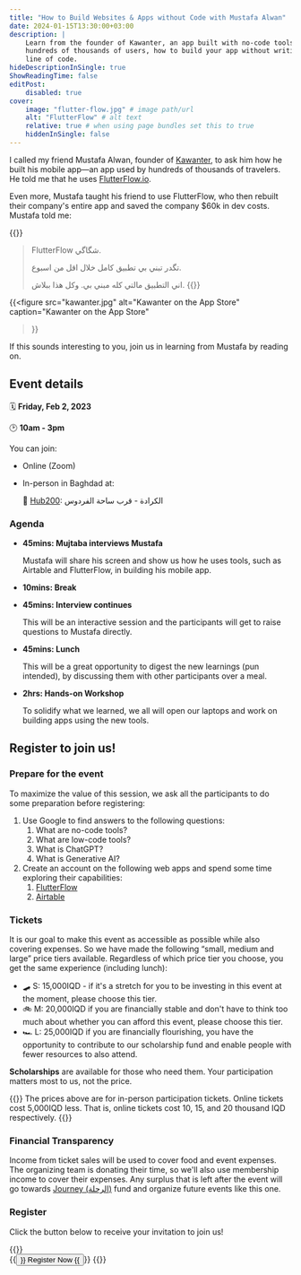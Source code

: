 ```yaml
---
title: "How to Build Websites & Apps without Code with Mustafa Alwan"
date: 2024-01-15T13:30:00+03:00
description: |
    Learn from the founder of Kawanter, an app built with no-code tools and has
    hundreds of thousands of users, how to build your app without writing a single
    line of code.
hideDescriptionInSingle: true
ShowReadingTime: false
editPost:
    disabled: true
cover:
    image: "flutter-flow.jpg" # image path/url
    alt: "FlutterFlow" # alt text
    relative: true # when using page bundles set this to true
    hiddenInSingle: false
---
```

I called my friend Mustafa Alwan, founder of [Kawanter](https://kawenter.com), to ask
him how he built his mobile app—an app used by hundreds of thousands of travelers. He
told me that he uses [FlutterFlow.io](https://flutterflow.io).

Even more, Mustafa taught his friend to use FlutterFlow, who then rebuilt their
company's entire app and saved the company $60k in dev costs. Mustafa told me:

{{<container rtl=true >}}
> FlutterFlow شگاگي.
>
> تگدر تبني بي تطبيق كامل خلال اقل من اسبوع.
>
> اني التطبيق مالتي كله مبني بي. وكل هذا ببلاش.
{{</container>}}

{{<figure
  src="kawanter.jpg"
  alt="Kawanter on the App Store"
  caption="Kawanter on the App Store"
>}}

If this sounds interesting to you, join us in learning from Mustafa by reading on.

## Event details

🗓️ **Friday, Feb 2, 2023**

🕑 **10am - 3pm**

You can join:

* Online (Zoom)
* In-person in Baghdad at:

  📍 [Hub200](https://maps.app.goo.gl/bMEjh8GeigGtyWwj8): الكرادة - قرب ساحة الفردوس

### Agenda

- **45mins: Mujtaba interviews Mustafa**

  Mustafa will share his screen and show us how he uses tools, such as Airtable and
  FlutterFlow, in building his mobile app.
- **10mins: Break**
- **45mins: Interview continues**

  This will be an interactive session and the participants will get to raise questions to Mustafa directly.
- **45mins: Lunch**

  This will be a great opportunity to digest the new learnings (pun intended), by discussing them with other participants over a meal.
- **2hrs: Hands-on Workshop**

  To solidify what we learned, we all will open our laptops and work on building apps using the new tools.

## Register to join us!

### Prepare for the event

To maximize the value of this session, we ask all the participants to do some
preparation before registering:

1. Use Google to find answers to the following questions:
    1. What are no-code tools?
    2. What are low-code tools?
    3. What is ChatGPT?
    4. What is Generative AI?
2. Create an account on the following web apps and spend some time exploring their capabilities:
    1. [FlutterFlow](https://flutterflow.io)
    2. [Airtable](https://airtable.com)

### Tickets

It is our goal to make this event as accessible as possible while also covering
expenses. So we have made the following “small, medium and large” price tiers
available. Regardless of which price tier you choose, you get the
same experience (including lunch):

* 🛹 S: 15,000IQD - if it's a stretch for you to be investing in this event at the
  moment, please choose this tier.
* 🚲 M: 20,000IQD if you are financially stable and don't have to think too much
  about whether you can afford this event, please choose this tier.
* 🏎️ L: 25,000IQD if you are financially flourishing, you have the opportunity to
  contribute to our scholarship fund and enable people with fewer resources to also
  attend.

**Scholarships** are available for those who need them. Your participation matters
most to us, not the price.

{{<callout>}}
The prices above are for in-person participation tickets. Online tickets cost
5,000IQD less. That is, online tickets cost 10, 15, and 20 thousand IQD respectively.
{{</callout>}}

### Financial Transparency

Income from ticket sales will be used to cover food and event expenses. The
organizing team is donating their time, so we'll also use membership income to cover
their expenses. Any surplus that is left after the event will go towards
[Journey (الرحلة)](https://www.instagram.com/journey.iq/)
fund and organize future events like this one.

### Register

Click the button below to receive your invitation to join us!

{{<container align="center">}}
<br>
{{<button href="https://airtable.com/app48a2cdHLvkg3Dv/pagdj0xItWeuYHr6U/form" size="large">}}
Register Now
{{</button>}}
{{</container>}}

